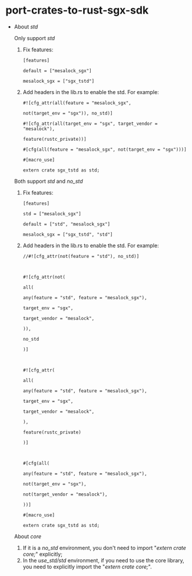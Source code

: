 # port-crates-to-rust-sgx-sdk

* About *std*

  Only support *std*

  1. Fix features:

     ```mermaid
     [features]

     default = ["mesalock_sgx"]

     mesalock_sgx = ["sgx_tstd"]
     ```
  2. Add headers in the lib.rs to enable the std. For example:

     ```mermaid
     #![cfg_attr(all(feature = "mesalock_sgx",

     not(target_env = "sgx")), no_std)]

     #![cfg_attr(all(target_env = "sgx", target_vendor = "mesalock"),

     feature(rustc_private))]

     #[cfg(all(feature = "mesalock_sgx", not(target_env = "sgx")))]

     #[macro_use]

     extern crate sgx_tstd as std;
     ```


  Both support *std* and *no_std*

  1. Fix features:
     ```mermaid
     [features]

     std = ["mesalock_sgx"]

     default = ["std", "mesalock_sgx"]

     mesalock_sgx = ["sgx_tstd", "std"]
     ```
  2. Add headers in the lib.rs to enable the std. For example:
     ```mermaid
     //#![cfg_attr(not(feature = "std"), no_std)]



     #![cfg_attr(not(

     all(

     any(feature = "std", feature = "mesalock_sgx"),

     target_env = "sgx",

     target_vendor = "mesalock",

     )),

     no_std

     )]



     #![cfg_attr(

     all(

     any(feature = "std", feature = "mesalock_sgx"),

     target_env = "sgx",

     target_vendor = "mesalock",

     ),

     feature(rustc_private)

     )]



     #[cfg(all(

     any(feature = "std", feature = "mesalock_sgx"),

     not(target_env = "sgx"),

     not(target_vendor = "mesalock"),

     ))]

     #[macro_use]

     extern crate sgx_tstd as std;
     ```

  About *core*

  1. If it is a *no_std* environment, you don't need to import "*extern crate core;*" explicitly;
  2. In the *use_std/std* environment, if you need to use the core library, you need to explicitly import the "*extern crate core;*".
